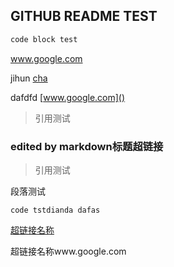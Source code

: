 ## GITHUB README TEST

```markdown
code block test
```

[name]: www.youtube.com	"title"

www.google.com

jihun [cha](www.google.com)

dafdfd [www.google.com]()

> 引用测试
>

[^脚注测试]: 脚注测试描述

### edited by markdown标题超链接

> 引用测试

段落测试 

`code tstdianda dafas`

[超链接名称](www.google.com)

超链接名称www.google.com

[www.google.com]: www.googe.com	"连接引用"
[name]: www.google.com	"title"

